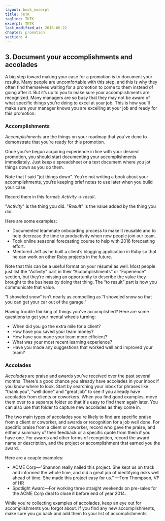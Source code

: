 ```yaml
---
layout: book_excerpt
title: TKTK
tagline: TKTK
excerpt: TKTK
last_modified_at: 2016-06-22
chapter: promotion
section: 4
---
```


## 3. Document your accomplishments and accolades

A big step toward making your case for a promotion is to document your results. Many people are uncomfortable with this step, and this is why they often find themselves waiting for a promotion to come to them instead of going after it. But it’s up to you to make sure your accomplishments are recognized. Many managers are so busy that they may not be aware of what specific things you’re doing to excel at your job. This is how you’ll make sure your manager knows you are excelling at your job and ready for this promotion.

### Accomplishments

*Accomplishments* are the things on your roadmap that you’ve done to demonstrate that you’re ready for this promotion. 

Once you’ve begun acquiring experience in line with your desired promotion, you should start documenting your accomplishments immediately. Just keep a spreadsheet or a text document where you jot things down as you do them. 

Note that I said "jot things down". You’re not writing a book about your accomplishments, you’re keeping brief notes to use later when you build your case.

Record them in this format: *Activity* → *result*. 

"*Activity*" is the thing you did. "*Result*" is the value added by the thing you did.

Here are some examples:

* Documented teammate onboarding process to make it reusable and to help decrease the time to productivity when new people join our team.
* Took online seasonal forecasting course to help with 2016 forecasting effort.
* Mentored Jeff as he built a client’s blogging application in Ruby so that he can work on other Ruby projects in the future.

Note that this can be a useful format on your résumé as well. Most people just list the "Activity" part in their “Accomplishments” or “Experience” section, but they’re missing an opportunity to describe the value they brought to the business by doing that thing. The “to result” part is how you communicate that value.

"I shoveled snow" isn’t nearly as compelling as “I shoveled snow so that you can get your car out of the garage.”

Having trouble thinking of things you've accomplished? Here are some questions to get your mental wheels turning:

* When did you go the extra mile for a client?
* How have you saved your team money?
* How have you made your team more efficient?
* What was your most recent learning experience?
* Have you made any suggestions that worked well and improved your team?

### Accolades

*Accolades* are praise and awards you’ve received over the past several months. There's a good chance you already have accolades in your inbox if you know where to look. Start by searching your inbox for phrases like "thank you", "well done" and "great job" to see if you already have accolades from clients or coworkers. When you find good examples, move them over to a separate folder so that it's easy to find them again later. You can also use that folder to capture new accolades as they come in.

The two main types of accolades you're likely to find are specific praise from a client or coworker, and awards or recognition for a job well done. For specific praise from a client or coworker, record who gave the praise, and either a summary of their feedback or a specific quote from them if you have one. For awards and other forms of recognition, record the award name or description, and the project or accomplishment that earned you the award.

Here are a couple examples:

* ACME Corp—"Shannon really nailed this project. She kept us on track and informed the whole time, and did a great job of identifying risks well ahead of time. She made this project easy for us.” —Tom Thompson, VP of HR
* Spotlight Award—For working three straight weekends on pre-sales for the ACME Corp deal to close it before end of year 2014.

While you're collecting examples of accolades, keep an eye out for accomplishments you forgot about. If you find any new accomplishments, make sure you go back and add them to your list of accomplishments.